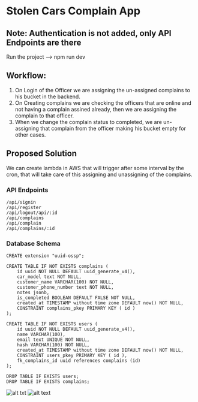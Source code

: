 # Stolen Cars Complain App

## Note: Authentication is not added, only API Endpoints are there

Run the project --> npm run dev

## Workflow:
1. On Login of the Officer we are assigning the un-assigned complains to his bucket in the backend.
2. On Creating complains we are checking the officers that are online and not having a complain assined already, then we are assigning the complain to that officer.
3. When we change the complain status to completed, we are un-assigning that complain from the officer making his bucket empty for other cases.

## Proposed Solution
We can create lambda in AWS that will trigger after some interval by the cron, that will take care of this assigning and unassigning of the complains.

### API Endpoints

```
/api/signin
/api/register
/api/logout/api/:id
/api/complains
/api/complain
/api/complains/:id
```

### Database Schema

```
CREATE extension "uuid-ossp";

CREATE TABLE IF NOT EXISTS complains (
	id uuid NOT NULL DEFAULT uuid_generate_v4(),
	car_model text NOT NULL,
	customer_name VARCHAR(100) NOT NULL,
	customer_phone_number text NOT NULL,
	notes jsonb,
	is_completed BOOLEAN DEFAULT FALSE NOT NULL,
	created_at TIMESTAMP without time zone DEFAULT now() NOT NULL,
	CONSTRAINT complains_pkey PRIMARY KEY ( id )
);

CREATE TABLE IF NOT EXISTS users (
	id uuid NOT NULL DEFAULT uuid_generate_v4(),
	name VARCHAR(100),
	email text UNIQUE NOT NULL,
	hash VARCHAR(100) NOT NULL,
	created_at TIMESTAMP without time zone DEFAULT now() NOT NULL,
	CONSTRAINT users_pkey PRIMARY KEY ( id ),
	fk_complains_id uuid references complains (id)
);

DROP TABLE IF EXISTS users;
DROP TABLE IF EXISTS complains;
```

![alt txt](https://i.imgur.com/qqLd4JY.png)
![alt text](https://i.imgur.com/WGIehdC.png)